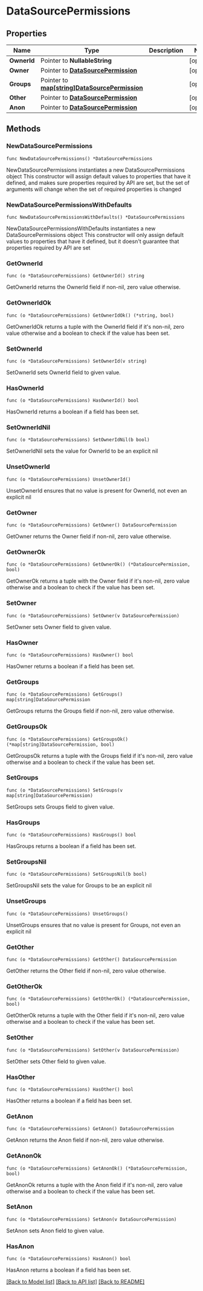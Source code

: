 # DataSourcePermissions

## Properties

Name | Type | Description | Notes
------------ | ------------- | ------------- | -------------
**OwnerId** | Pointer to **NullableString** |  | [optional] 
**Owner** | Pointer to [**DataSourcePermission**](DataSourcePermission.md) |  | [optional] 
**Groups** | Pointer to [**map[string]DataSourcePermission**](DataSourcePermission.md) |  | [optional] 
**Other** | Pointer to [**DataSourcePermission**](DataSourcePermission.md) |  | [optional] 
**Anon** | Pointer to [**DataSourcePermission**](DataSourcePermission.md) |  | [optional] 

## Methods

### NewDataSourcePermissions

`func NewDataSourcePermissions() *DataSourcePermissions`

NewDataSourcePermissions instantiates a new DataSourcePermissions object
This constructor will assign default values to properties that have it defined,
and makes sure properties required by API are set, but the set of arguments
will change when the set of required properties is changed

### NewDataSourcePermissionsWithDefaults

`func NewDataSourcePermissionsWithDefaults() *DataSourcePermissions`

NewDataSourcePermissionsWithDefaults instantiates a new DataSourcePermissions object
This constructor will only assign default values to properties that have it defined,
but it doesn't guarantee that properties required by API are set

### GetOwnerId

`func (o *DataSourcePermissions) GetOwnerId() string`

GetOwnerId returns the OwnerId field if non-nil, zero value otherwise.

### GetOwnerIdOk

`func (o *DataSourcePermissions) GetOwnerIdOk() (*string, bool)`

GetOwnerIdOk returns a tuple with the OwnerId field if it's non-nil, zero value otherwise
and a boolean to check if the value has been set.

### SetOwnerId

`func (o *DataSourcePermissions) SetOwnerId(v string)`

SetOwnerId sets OwnerId field to given value.

### HasOwnerId

`func (o *DataSourcePermissions) HasOwnerId() bool`

HasOwnerId returns a boolean if a field has been set.

### SetOwnerIdNil

`func (o *DataSourcePermissions) SetOwnerIdNil(b bool)`

 SetOwnerIdNil sets the value for OwnerId to be an explicit nil

### UnsetOwnerId
`func (o *DataSourcePermissions) UnsetOwnerId()`

UnsetOwnerId ensures that no value is present for OwnerId, not even an explicit nil
### GetOwner

`func (o *DataSourcePermissions) GetOwner() DataSourcePermission`

GetOwner returns the Owner field if non-nil, zero value otherwise.

### GetOwnerOk

`func (o *DataSourcePermissions) GetOwnerOk() (*DataSourcePermission, bool)`

GetOwnerOk returns a tuple with the Owner field if it's non-nil, zero value otherwise
and a boolean to check if the value has been set.

### SetOwner

`func (o *DataSourcePermissions) SetOwner(v DataSourcePermission)`

SetOwner sets Owner field to given value.

### HasOwner

`func (o *DataSourcePermissions) HasOwner() bool`

HasOwner returns a boolean if a field has been set.

### GetGroups

`func (o *DataSourcePermissions) GetGroups() map[string]DataSourcePermission`

GetGroups returns the Groups field if non-nil, zero value otherwise.

### GetGroupsOk

`func (o *DataSourcePermissions) GetGroupsOk() (*map[string]DataSourcePermission, bool)`

GetGroupsOk returns a tuple with the Groups field if it's non-nil, zero value otherwise
and a boolean to check if the value has been set.

### SetGroups

`func (o *DataSourcePermissions) SetGroups(v map[string]DataSourcePermission)`

SetGroups sets Groups field to given value.

### HasGroups

`func (o *DataSourcePermissions) HasGroups() bool`

HasGroups returns a boolean if a field has been set.

### SetGroupsNil

`func (o *DataSourcePermissions) SetGroupsNil(b bool)`

 SetGroupsNil sets the value for Groups to be an explicit nil

### UnsetGroups
`func (o *DataSourcePermissions) UnsetGroups()`

UnsetGroups ensures that no value is present for Groups, not even an explicit nil
### GetOther

`func (o *DataSourcePermissions) GetOther() DataSourcePermission`

GetOther returns the Other field if non-nil, zero value otherwise.

### GetOtherOk

`func (o *DataSourcePermissions) GetOtherOk() (*DataSourcePermission, bool)`

GetOtherOk returns a tuple with the Other field if it's non-nil, zero value otherwise
and a boolean to check if the value has been set.

### SetOther

`func (o *DataSourcePermissions) SetOther(v DataSourcePermission)`

SetOther sets Other field to given value.

### HasOther

`func (o *DataSourcePermissions) HasOther() bool`

HasOther returns a boolean if a field has been set.

### GetAnon

`func (o *DataSourcePermissions) GetAnon() DataSourcePermission`

GetAnon returns the Anon field if non-nil, zero value otherwise.

### GetAnonOk

`func (o *DataSourcePermissions) GetAnonOk() (*DataSourcePermission, bool)`

GetAnonOk returns a tuple with the Anon field if it's non-nil, zero value otherwise
and a boolean to check if the value has been set.

### SetAnon

`func (o *DataSourcePermissions) SetAnon(v DataSourcePermission)`

SetAnon sets Anon field to given value.

### HasAnon

`func (o *DataSourcePermissions) HasAnon() bool`

HasAnon returns a boolean if a field has been set.


[[Back to Model list]](../README.md#documentation-for-models) [[Back to API list]](../README.md#documentation-for-api-endpoints) [[Back to README]](../README.md)


